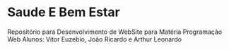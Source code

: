 # Saude E Bem Estar
Repositório para Desenvolvimento de WebSite para Matéria Programação Web
Alunos: Vitor Euzebio, João Ricardo e Arthur Leonardo